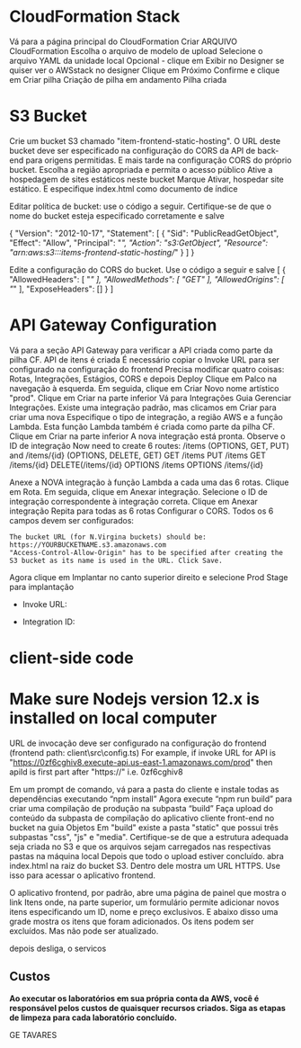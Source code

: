 
# CloudFormation Stack

Vá para a página principal do CloudFormation
Criar ARQUIVO CloudFormation
Escolha o arquivo de modelo de upload
Selecione o arquivo YAML da unidade local
Opcional - clique em Exibir no Designer se quiser ver o AWSstack no designer
Clique em Próximo
Confirme e clique em Criar pilha
Criação de pilha em andamento
Pilha criada

# S3 Bucket

Crie um bucket S3 chamado "item-frontend-static-hosting". O URL deste bucket deve ser especificado na configuração do CORS da API de back-end para origens permitidas. E mais tarde na configuração CORS do próprio bucket. Escolha a região apropriada e permita o acesso público
Ative a hospedagem de sites estáticos neste bucket
Marque Ativar, hospedar site estático. E especifique index.html como documento de índice

Editar política de bucket: use o código a seguir. Certifique-se de que o nome do bucket esteja especificado corretamente e salve

{
    "Version": "2012-10-17",
    "Statement": [
        {
            "Sid": "PublicReadGetObject",
            "Effect": "Allow",
            "Principal": "*",
            "Action": "s3:GetObject",
            "Resource": "arn:aws:s3:::items-frontend-static-hosting/*"
        }
    ]
}

Edite a configuração do CORS do bucket. Use o código a seguir e salve
[
    {
        "AllowedHeaders": [
            "*"
        ],
        "AllowedMethods": [
            "GET"
        ],
        "AllowedOrigins": [
            "*"
        ],
        "ExposeHeaders": []
    }
]

# API Gateway Configuration

Vá para a seção API Gateway para verificar a API criada como parte da pilha CF. API de itens é criada
É necessário copiar o Invoke URL para ser configurado na configuração do frontend
Precisa modificar quatro coisas: Rotas, Integrações, Estágios, CORS e depois Deploy
Clique em Palco na navegação à esquerda. Em seguida, clique em Criar
Novo nome artístico "prod". Clique em Criar na parte inferior
Vá para Integrações
Guia Gerenciar Integrações. Existe uma integração padrão, mas clicamos em Criar para criar uma nova
Especifique o tipo de integração, a região AWS e a função Lambda. Esta função Lambda também é criada como parte da pilha CF. Clique em Criar na parte inferior
A nova integração está pronta. Observe o ID de integração
Now need to create 6 routes: /items (OPTIONS, GET, PUT) and /items/{id} (OPTIONS, DELETE, GET)
    GET /items
    PUT /items
    GET /items/{id}
    DELETE(/items/{id}
    OPTIONS /items
    OPTIONS /items/{id}


Anexe a NOVA integração à função Lambda a cada uma das 6 rotas. Clique em Rota. Em seguida, clique em Anexar integração.
Selecione o ID de integração correspondente à integração correta. Clique em Anexar integração
Repita para todas as 6 rotas
Configurar o CORS. Todos os 6 campos devem ser configurados:

    The bucket URL (for N.Virgina buckets) should be: https://YOURBUCKETNAME.s3.amazonaws.com
    "Access-Control-Allow-Origin" has to be specified after creating the S3 bucket as its name is used in the URL. Click Save. 

Agora clique em Implantar no canto superior direito e selecione Prod Stage para implantação

* Invoke URL: 

* Integration ID: 

# client-side code

# Make sure Nodejs version 12.x is installed on local computer

URL de invocação deve ser configurado na configuração do frontend (frontend path: client\src\config.ts)
For example, if invoke URL for API is "https://0zf6cghiv8.execute-api.us-east-1.amazonaws.com/prod" then apiId is first part after "https://" i.e. 0zf6cghiv8

Em um prompt de comando, vá para a pasta do cliente e instale todas as dependências executando “npm install”
Agora execute “npm run build” para criar uma compilação de produção na subpasta “build”
Faça upload do conteúdo da subpasta de compilação do aplicativo cliente front-end no bucket na guia Objetos
Em "build" existe a pasta "static" que possui três subpastas "css", "js" e "media". Certifique-se de que a estrutura adequada seja criada no S3 e que os arquivos sejam carregados nas respectivas pastas na máquina local
Depois que todo o upload estiver concluído. abra index.html na raiz do bucket S3. Dentro dele mostra um URL HTTPS. Use isso para acessar o aplicativo frontend.

O aplicativo frontend, por padrão, abre uma página de painel que mostra o link Itens onde, na parte superior, um formulário permite adicionar novos itens especificando um ID, nome e preço exclusivos. E abaixo disso uma grade mostra os itens que foram adicionados. Os itens podem ser excluídos. Mas não pode ser atualizado.

depois desliga, o servicos 

## Custos
**Ao executar os laboratórios em sua própria conta da AWS,
você é responsável pelos custos de quaisquer recursos criados. Siga as etapas de limpeza para cada laboratório concluído.**

GE TAVARES 